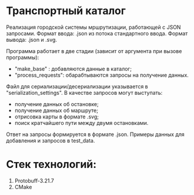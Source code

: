 # Транспортный каталог
Реализация городской системы мршрутизации, работающей с JSON запросами. Формат ввода: .json из потока стандартного ввода. Формат вывода: .json и .svg.

Программа работает в две стадии (зависит от аргумента при вызове программы):
- "make_base" : добавляются данные в каталог;
- "process_requests": обарабтываются запросы на получение данных.

Файл для сериализации/десериализации указывается в "serialization_settings". В качестве запросов могут выступать:
- получение данных об остановке;
- получение данных об маршруте;
- отрисовка карты в формате .svg;
- поиск кратчайшего пути между двумя остановками.

Ответ на запросы формируется в формате .json. Примеры данных для добавления и запросов в test_data.

# Стек технологий:
1. Protobuff-3.21.7
2. CMake
